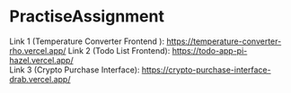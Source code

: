 # PractiseAssignment
Link 1 (Temperature Converter Frontend ): https://temperature-converter-rho.vercel.app/ 
Link 2 (Todo List Frontend):  https://todo-app-pi-hazel.vercel.app/  
Link 3 (Crypto Purchase Interface):   https://crypto-purchase-interface-drab.vercel.app/
